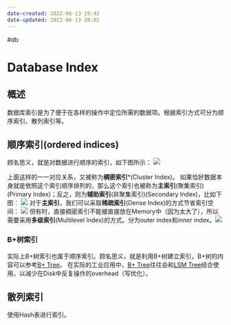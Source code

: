 ```yaml
---
date-created: 2022-06-13 19:42
date-updated: 2022-06-13 20:02
---
```


#db

# Database Index

## 概述

数据库索引是为了便于在各样的操作中定位所需的数据项。根据索引方式可分为顺序索引、散列索引等。

## 顺序索引(ordered indices)

顾名思义，就是对数据进行顺序的索引，如下图所示：
![](https://zerokei-imgurl.oss-cn-hangzhou.aliyuncs.com/img/20220613194508.png)

上面这样的一一对应关系，又被称为**稠密索引***(Cluster Index)。
如果恰好数据本身就是依照这个索引顺序排列的，那么这个索引也被称为**主索引**(聚集索引)(Primary Index)；反之，则为**辅助索引**(非聚集索引)(Secondary Index)，比如下图：
![](https://zerokei-imgurl.oss-cn-hangzhou.aliyuncs.com/img/20220613195121.png)
对于**主索引**，我们可以采取**稀疏索引**(Dense Index)的方式节省索引空间：
![](https://zerokei-imgurl.oss-cn-hangzhou.aliyuncs.com/img/20220613195300.png)
但有时，直接稠密索引不能被直接放在Memory中（因为太大了），所以需要采用**多级索引**(Multilevel Index)的方式。分为outer index和inner index。![](https://zerokei-imgurl.oss-cn-hangzhou.aliyuncs.com/img/20220613195618.png)

### B+树索引

实际上B+树索引也属于顺序索引。顾名思义，就是利用B+树建立索引，B+树的内容可以参考[B+ Tree](Bplus.md)。
在实际的工业应用中，[B+ Tree](Bplus.md)往往会和[LSM Tree](lsm.md)结合使用，以减少在Disk中反复操作的overhead（写优化）。

## 散列索引

使用Hash表进行索引。
